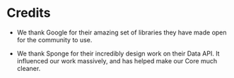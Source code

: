 Credits
=======

- We thank Google for their amazing set of libraries they have made open for the community to use.

- We thank Sponge for their incredibly design work on their Data API.
  It influenced our work massively, and has helped make our Core much cleaner.
